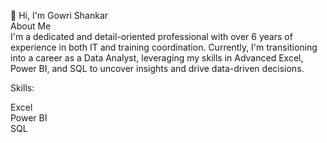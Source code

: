 👋 Hi, I'm Gowri Shankar   
About Me      
I'm a dedicated and detail-oriented professional with over 6 years of experience in both IT and training coordination. Currently, I'm transitioning into a career as a Data Analyst, leveraging my skills in Advanced Excel, Power BI, and SQL to uncover insights and drive data-driven decisions.

Skills:

Excel   
Power BI   
SQL
